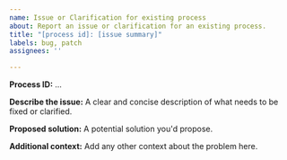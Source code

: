 ```yaml
---
name: Issue or Clarification for existing process
about: Report an issue or clarification for an existing process.
title: "[process id]: [issue summary]"
labels: bug, patch
assignees: ''

---
```


**Process ID:** ...

**Describe the issue:**
A clear and concise description of what needs to be fixed or clarified.

**Proposed solution:**
A potential solution you'd propose.

**Additional context:**
Add any other context about the problem here.
